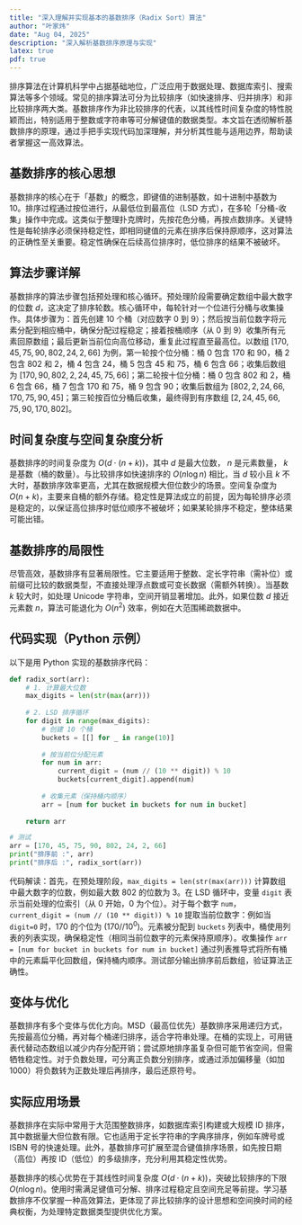 ```yaml
---
title: "深入理解并实现基本的基数排序（Radix Sort）算法"
author: "叶家炜"
date: "Aug 04, 2025"
description: "深入解析基数排序原理与实现"
latex: true
pdf: true
---
```


排序算法在计算机科学中占据基础地位，广泛应用于数据处理、数据库索引、搜索算法等多个领域。常见的排序算法可分为比较排序（如快速排序、归并排序）和非比较排序两大类。基数排序作为非比较排序的代表，以其线性时间复杂度的特性脱颖而出，特别适用于整数或字符串等可分解键值的数据类型。本文旨在透彻解析基数排序的原理，通过手把手实现代码加深理解，并分析其性能与适用边界，帮助读者掌握这一高效算法。

## 基数排序的核心思想  
基数排序的核心在于「基数」的概念，即键值的进制基数，如十进制中基数为 10。排序过程通过按位进行，从最低位到最高位（LSD 方式），在多轮「分桶-收集」操作中完成。这类似于整理扑克牌时，先按花色分桶，再按点数排序。关键特性是每轮排序必须保持稳定性，即相同键值的元素在排序后保持原顺序，这对算法的正确性至关重要。稳定性确保在后续高位排序时，低位排序的结果不被破坏。

## 算法步骤详解  
基数排序的算法步骤包括预处理和核心循环。预处理阶段需要确定数组中最大数字的位数 $d$，这决定了排序轮数。核心循环中，每轮针对一个位进行分桶与收集操作。具体步骤为：首先创建 10 个桶（对应数字 0 到 9）；然后按当前位数字将元素分配到相应桶中，确保分配过程稳定；接着按桶顺序（从 0 到 9）收集所有元素回原数组；最后更新当前位向高位移动，重复此过程直至最高位。以数组 $[170, 45, 75, 90, 802, 24, 2, 66]$ 为例，第一轮按个位分桶：桶 0 包含 170 和 90，桶 2 包含 802 和 2，桶 4 包含 24，桶 5 包含 45 和 75，桶 6 包含 66；收集后数组为 $[170, 90, 802, 2, 24, 45, 75, 66]$；第二轮按十位分桶：桶 0 包含 802 和 2，桶 6 包含 66，桶 7 包含 170 和 75，桶 9 包含 90；收集后数组为 $[802, 2, 24, 66, 170, 75, 90, 45]$；第三轮按百位分桶后收集，最终得到有序数组 $[2, 24, 45, 66, 75, 90, 170, 802]$。

## 时间复杂度与空间复杂度分析  
基数排序的时间复杂度为 $O(d \cdot (n + k))$，其中 $d$ 是最大位数， $n$ 是元素数量， $k$ 是基数（桶的数量）。与比较排序如快速排序的 $O(n \log n)$ 相比，当 $d$ 较小且 $k$ 不大时，基数排序效率更高，尤其在数据规模大但位数少的场景。空间复杂度为 $O(n + k)$，主要来自桶的额外存储。稳定性是算法成立的前提，因为每轮排序必须是稳定的，以保证高位排序时低位顺序不被破坏；如果某轮排序不稳定，整体结果可能出错。

## 基数排序的局限性  
尽管高效，基数排序有显著局限性。它主要适用于整数、定长字符串（需补位）或前缀可比较的数据类型，不直接处理浮点数或可变长数据（需额外转换）。当基数 $k$ 较大时，如处理 Unicode 字符串，空间开销显著增加。此外，如果位数 $d$ 接近元素数 $n$，算法可能退化为 $O(n^2)$ 效率，例如在大范围稀疏数据中。

## 代码实现（Python 示例）  
以下是用 Python 实现的基数排序代码：  
```python
def radix_sort(arr):
    # 1. 计算最大位数
    max_digits = len(str(max(arr)))
    
    # 2. LSD 排序循环
    for digit in range(max_digits):
        # 创建 10 个桶
        buckets = [[] for _ in range(10)]
        
        # 按当前位分配元素
        for num in arr:
            current_digit = (num // (10 ** digit)) % 10
            buckets[current_digit].append(num)
        
        # 收集元素（保持桶内顺序）
        arr = [num for bucket in buckets for num in bucket]
    
    return arr

# 测试
arr = [170, 45, 75, 90, 802, 24, 2, 66]
print("排序前 :", arr)
print("排序后 :", radix_sort(arr))
```  
代码解读：首先，在预处理阶段，`max_digits = len(str(max(arr)))` 计算数组中最大数字的位数，例如最大数 802 的位数为 3。在 LSD 循环中，变量 `digit` 表示当前处理的位索引（从 0 开始，0 为个位）。对于每个数字 `num`，`current_digit = (num // (10 ** digit)) % 10` 提取当前位数字：例如当 `digit=0` 时，170 的个位为 $(170 // 10^0) % 10 = 170 % 10 = 0$。元素被分配到 `buckets` 列表中，桶使用列表的列表实现，确保稳定性（相同当前位数字的元素保持原顺序）。收集操作 `arr = [num for bucket in buckets for num in bucket]` 通过列表推导式将所有桶中的元素扁平化回数组，保持桶内顺序。测试部分输出排序前后数组，验证算法正确性。

## 变体与优化  
基数排序有多个变体与优化方向。MSD（最高位优先）基数排序采用递归方式，先按最高位分桶，再对每个桶递归排序，适合字符串处理。在桶的实现上，可用链表代替动态数组以减少内存分配开销；尝试原地排序虽复杂但可能节省空间，但需牺牲稳定性。对于负数处理，可分离正负数分别排序，或通过添加偏移量（如加 1000）将负数转为正数处理后再排序，最后还原符号。

## 实际应用场景  
基数排序在实际中常用于大范围整数排序，如数据库索引构建或大规模 ID 排序，其中数据量大但位数有限。它也适用于定长字符串的字典序排序，例如车牌号或 ISBN 号的快速处理。此外，基数排序可扩展至混合键值排序场景，如先按日期（高位）再按 ID（低位）的多级排序，充分利用其稳定性优势。

基数排序的核心优势在于其线性时间复杂度 $O(d \cdot (n + k))$，突破比较排序的下限 $O(n \log n)$。使用时需满足键值可分解、排序过程稳定且空间充足等前提。学习基数排序不仅掌握一种高效算法，更体现了非比较排序的设计思想和空间换时间的经典权衡，为处理特定数据类型提供优化方案。
